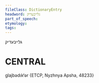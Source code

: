 ```yaml
---
fileClass: DictionaryEntry
headword: גלייבעדיק
part_of_speech: 
etymology: 
tags: 
---
```

גלייבעדיק

CENTRAL
========

glajbədɩkʲər {ETCP, Nyzhnya Apsha, 48233}
